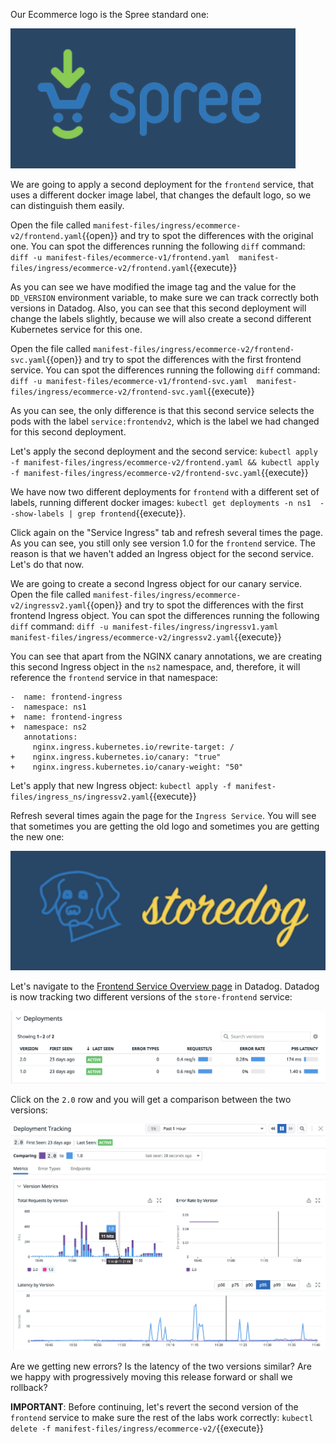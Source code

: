 Our Ecommerce logo is the Spree standard one:

![Screenshot of the Spree logo](./assets/spree_logo.png)

We are going to apply a second deployment for the `frontend` service, that uses a different docker image label, that changes the default logo, so we can distinguish them easily.

Open the file called `manifest-files/ingress/ecommerce-v2/frontend.yaml`{{open}} and try to spot the differences with the original one. You can spot the differences running the following `diff` command: `diff -u manifest-files/ecommerce-v1/frontend.yaml  manifest-files/ingress/ecommerce-v2/frontend.yaml`{{execute}}

As you can see we have modified the image tag and the value for the `DD_VERSION` environment variable, to make sure we can track correctly both versions in Datadog. Also, you can see that this second deployment will change the labels slightly, because we will also create a second different Kubernetes service for this one.

Open the file called `manifest-files/ingress/ecommerce-v2/frontend-svc.yaml`{{open}} and try to spot the differences with the first frontend service. You can spot the differences running the following `diff` command: `diff -u manifest-files/ecommerce-v1/frontend-svc.yaml  manifest-files/ingress/ecommerce-v2/frontend-svc.yaml`{{execute}}

As you can see, the only difference is that this second service selects the pods with the label `service:frontendv2`, which is the label we had changed for this second deployment.

Let's apply the second deployment and the second service: `kubectl apply -f manifest-files/ingress/ecommerce-v2/frontend.yaml && kubectl apply -f manifest-files/ingress/ecommerce-v2/frontend-svc.yaml`{{execute}}

We have now two different deployments for `frontend` with a different set of labels, running different docker images: `kubectl get deployments -n ns1  --show-labels | grep frontend`{{execute}}.

Click again on the "Service Ingress" tab and refresh several times the page. As you can see, you still only see version 1.0 for the `frontend` service. The reason is that we haven't added an Ingress object for the second service. Let's do that now.

We are going to create a second Ingress object for our canary service. Open the file called `manifest-files/ingress/ecommerce-v2/ingressv2.yaml`{{open}} and try to spot the differences with the first frontend Ingress object. You can spot the differences running the following `diff` command: `diff -u manifest-files/ingress/ingressv1.yaml  manifest-files/ingress/ecommerce-v2/ingressv2.yaml`{{execute}}

You can see that apart from the  NGINX canary annotations, we are creating this second Ingress object in the `ns2` namespace, and, therefore, it will reference the `frontend` service in that namespace:

```
-  name: frontend-ingress
-  namespace: ns1
+  name: frontend-ingress
+  namespace: ns2
   annotations:
     nginx.ingress.kubernetes.io/rewrite-target: /
+    nginx.ingress.kubernetes.io/canary: "true"
+    nginx.ingress.kubernetes.io/canary-weight: "50"
```

Let's apply that new Ingress object: `kubectl apply -f manifest-files/ingress_ns/ingressv2.yaml`{{execute}}

Refresh several times again the page for the `Ingress Service`. You will see that sometimes you are getting the old logo and sometimes you are getting the new one:

![Screenshot of new logo](./assets/storedog_logo.png)

Let's navigate to the [Frontend Service Overview page](https://app.datadoghq.com/apm/service/store-frontend) in Datadog. Datadog is now tracking two different versions of the `store-frontend` service:

![Screenshot of frontend service overview page with two versions](./assets/frontend_service_page_v2.png)

Click on the `2.0` row and you will get a comparison between the two versions:

![Screenshot of frontend service comparison between version 1.0 and version 2.0](./assets/frontend_service_comparison.png)

Are we getting new errors? Is the latency of the two versions similar? Are we happy with progressively moving this release forward or shall we rollback?

**IMPORTANT**: Before continuing, let's revert the second version of the `frontend` service to make sure the rest of the labs work correctly: `kubectl delete -f manifest-files/ingress/ecommerce-v2/`{{execute}}
